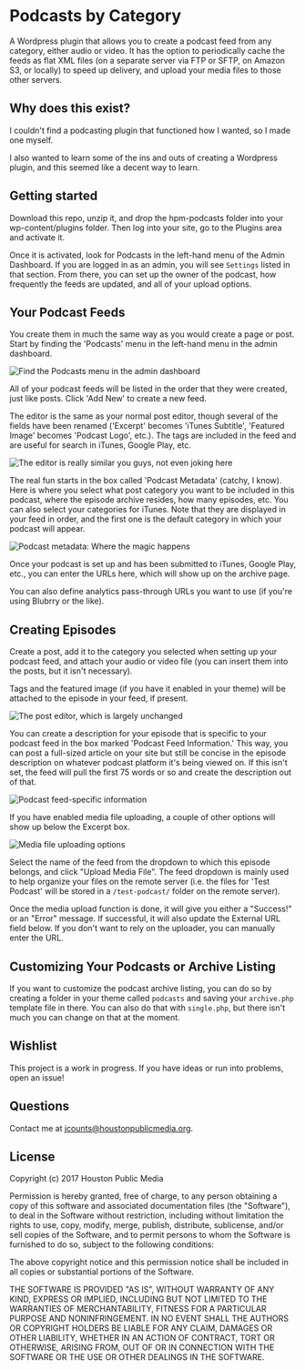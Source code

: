 # Podcasts by Category

A Wordpress plugin that allows you to create a podcast feed from any category, either audio or video. It has the option to periodically cache the feeds as flat XML files (on a separate server via FTP or SFTP, on Amazon S3, or locally) to speed up delivery, and upload your media files to those other servers.

## Why does this exist?

I couldn't find a podcasting plugin that functioned how I wanted, so I made one myself.

I also wanted to learn some of the ins and outs of creating a Wordpress plugin, and this seemed like a decent way to learn.

## Getting started

Download this repo, unzip it, and drop the hpm-podcasts folder into your wp-content/plugins folder.  Then log into your site, go to the Plugins area and activate it.

Once it is activated, look for Podcasts in the left-hand menu of the Admin Dashboard.  If you are logged in as an admin, you will see `Settings` listed in that section.  From there, you can set up the owner of the podcast, how frequently the feeds are updated, and all of your upload options.

## Your Podcast Feeds

You create them in much the same way as you would create a page or post.  Start by finding the 'Podcasts' menu in the left-hand menu in the admin dashboard.

![Find the Podcasts menu in the admin dashboard](screenshots/podcasts-1.png)

All of your podcast feeds will be listed in the order that they were created, just like posts.  Click 'Add New' to create a new feed.

The editor is the same as your normal post editor, though several of the fields have been renamed ('Excerpt' becomes 'iTunes Subtitle', 'Featured Image' becomes 'Podcast Logo', etc.).  The tags are included in the feed and are useful for search in iTunes, Google Play, etc.

![The editor is really similar you guys, not even joking here](screenshots/podcasts-2.png)

The real fun starts in the box called 'Podcast Metadata' (catchy, I know).  Here is where you select what post category you want to be included in this podcast, where the episode archive resides, how many episodes, etc.  You can also select your categories for iTunes.  Note that they are displayed in your feed in order, and the first one is the default category in which your podcast will appear.

![Podcast metadata: Where the magic happens](screenshots/podcasts-3.png)

Once your podcast is set up and has been submitted to iTunes, Google Play, etc., you can enter the URLs here, which will show up on the archive page.

You can also define analytics pass-through URLs you want to use (if you're using Blubrry or the like).


## Creating Episodes

Create a post, add it to the category you selected when setting up your podcast feed, and attach your audio or video file (you can insert them into the posts, but it isn't necessary).

Tags and the featured image (if you have it enabled in your theme) will be attached to the episode in your feed, if present.

![The post editor, which is largely unchanged](screenshots/podcasts-4.png)

You can create a description for your episode that is specific to your podcast feed in the box marked 'Podcast Feed Information.' This way, you can post a full-sized article on your site but still be concise in the episode description on whatever podcast platform it's being viewed on.  If this isn't set, the feed will pull the first 75 words or so and create the description out of that.

![Podcast feed-specific information](screenshots/podcasts-5.png)

If you have enabled media file uploading, a couple of other options will show up below the Excerpt box.

![Media file uploading options](screenshots/podcasts-6.png)

Select the name of the feed from the dropdown to which this episode belongs, and click "Upload Media File".  The feed dropdown is mainly used to help organize your files on the remote server (i.e. the files for 'Test Podcast' will be stored in a `/test-podcast/` folder on the remote server).

Once the media upload function is done, it will give you either a "Success!" or an "Error" message. If successful, it will also update the External URL field below.  If you don't want to rely on the uploader, you can manually enter the URL.

## Customizing Your Podcasts or Archive Listing

If you want to customize the podcast archive listing, you can do so by creating a folder in your theme called `podcasts` and saving your `archive.php` template file in there.  You can also do that with `single.php`, but there isn't much you can change on that at the moment.

## Wishlist

This project is a work in progress.  If you have ideas or run into problems, open an issue!

## Questions

Contact me at jcounts@houstonpublicmedia.org.

## License

Copyright (c) 2017 Houston Public Media

Permission is hereby granted, free of charge, to any person obtaining a copy of this software and associated documentation files (the "Software"), to deal in the Software without restriction, including without limitation the rights to use, copy, modify, merge, publish, distribute, sublicense, and/or sell copies of the Software, and to permit persons to whom the Software is furnished to do so, subject to the following conditions:

The above copyright notice and this permission notice shall be included in all copies or substantial portions of the Software.

THE SOFTWARE IS PROVIDED "AS IS", WITHOUT WARRANTY OF ANY KIND, EXPRESS OR IMPLIED, INCLUDING BUT NOT LIMITED TO THE WARRANTIES OF MERCHANTABILITY, FITNESS FOR A PARTICULAR PURPOSE AND NONINFRINGEMENT. IN NO EVENT SHALL THE AUTHORS OR COPYRIGHT HOLDERS BE LIABLE FOR ANY CLAIM, DAMAGES OR OTHER LIABILITY, WHETHER IN AN ACTION OF CONTRACT, TORT OR OTHERWISE, ARISING FROM, OUT OF OR IN CONNECTION WITH THE SOFTWARE OR THE USE OR OTHER DEALINGS IN THE SOFTWARE.
